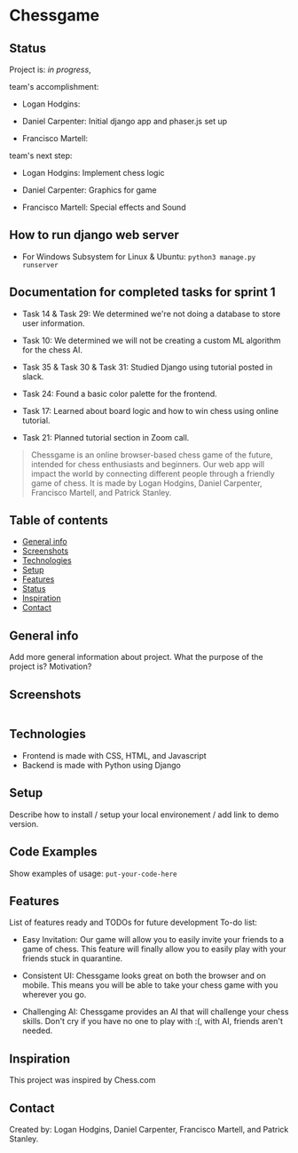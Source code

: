 # Chessgame

## Status
Project is: _in progress_, 

team's accomplishment:

* Logan Hodgins:  

* Daniel Carpenter:  Initial django app and phaser.js set up

* Francisco Martell:  


team's next step:

* Logan Hodgins: Implement chess logic

* Daniel Carpenter: Graphics for game

* Francisco Martell: Special effects and Sound


## How to run django web server
* For Windows Subsystem for Linux & Ubuntu: ```python3 manage.py runserver```

## Documentation for completed tasks for sprint 1
* Task 14 & Task 29: We determined we're not doing a database to store user information.

* Task 10: We determined we will not be creating a custom ML algorithm for the chess AI.

* Task 35 & Task 30 & Task 31: Studied Django using tutorial posted in slack.

* Task 24: Found a basic color palette for the frontend.

* Task 17: Learned about board logic and how to win chess using online tutorial.

* Task 21: Planned tutorial section in Zoom call.


> Chessgame is an online browser-based chess game of the future, intended for chess enthusiasts and beginners.
> Our web app will impact the world by connecting different people through a friendly game of chess.
> It is made by Logan Hodgins, Daniel Carpenter, Francisco Martell, and Patrick Stanley.

## Table of contents
* [General info](#general-info)
* [Screenshots](#screenshots)
* [Technologies](#technologies)
* [Setup](#setup)
* [Features](#features)
* [Status](#status)
* [Inspiration](#inspiration)
* [Contact](#contact)

## General info
Add more general information about project. What the purpose of the project is? Motivation?

## Screenshots
![<img src="https://cdn.pixabay.com/photo/2016/07/12/11/39/checkmate-1511866_960_720.jpg">](https://cdn.pixabay.com/photo/2016/07/12/11/39/checkmate-1511866_960_720.jpg)

## Technologies
* Frontend is made with CSS, HTML, and Javascript
* Backend is made with Python using Django

## Setup
Describe how to install / setup your local environement / add link to demo version.

## Code Examples
Show examples of usage:
`put-your-code-here`

## Features
List of features ready and TODOs for future development
To-do list:

* Easy Invitation: Our game will allow you to easily invite your friends to a game of chess. This feature will finally allow you to easily play with your friends stuck in quarantine.

* Consistent UI: Chessgame looks great on both the browser and on mobile. This means you will be able to take your chess game with you wherever you go.

* Challenging AI: Chessgame provides an AI that will challenge your chess skills. Don't cry if you have no one to play with :(, with AI, friends aren't needed.

## Inspiration
This project was inspired by Chess.com

## Contact
Created by: Logan Hodgins, Daniel Carpenter, Francisco Martell, and Patrick Stanley.